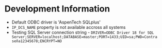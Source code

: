 # Development Information

* Default ODBC driver is 'AspenTech SQLplus'
* `IP_DCS_NAME` property is not available accross all systems
* Testing SQL Server connection string - `DRIVER=ODBC Driver 18 for SQL Server;SERVER=localhost;DATABASE=master;PORT=1433;UID=sa;PWD=Contraseña12345678;ENCRYPT=NO`
